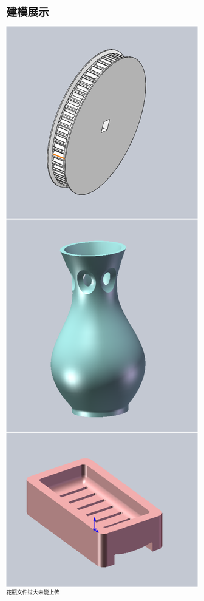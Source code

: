 # 建模展示
![picture](https://github.com/ophwsjtu18/ohw20f/blob/main/Wrx/assignment5/%E5%90%8C%E6%AD%A5%E5%B8%A6%E8%BD%AE.png)
![picture](https://github.com/ophwsjtu18/ohw20f/blob/main/Wrx/assignment5/花瓶.png)
![picture](https://github.com/ophwsjtu18/ohw20f/blob/main/Wrx/assignment5/肥皂盒.png)
花瓶文件过大未能上传
